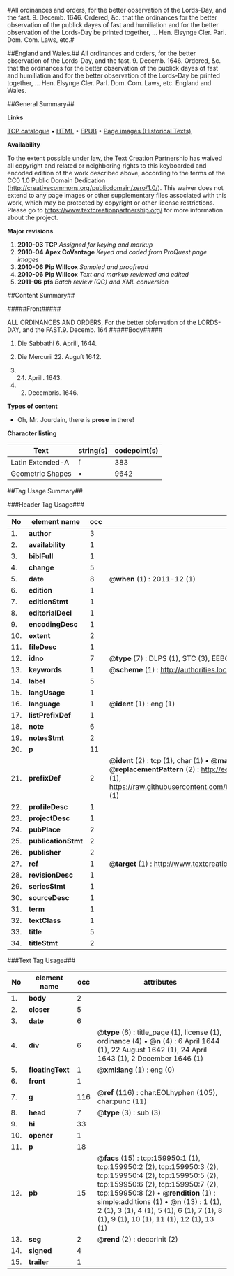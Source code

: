 #All ordinances and orders, for the better observation of the Lords-Day, and the fast. 9. Decemb. 1646. Ordered, &c. that the ordinances for the better observation of the publick dayes of fast and humiliation and for the better observation of the Lords-Day be printed together, ... Hen. Elsynge Cler. Parl. Dom. Com. Laws, etc.#

##England and Wales.##
All ordinances and orders, for the better observation of the Lords-Day, and the fast. 9. Decemb. 1646. Ordered, &c. that the ordinances for the better observation of the publick dayes of fast and humiliation and for the better observation of the Lords-Day be printed together, ... Hen. Elsynge Cler. Parl. Dom. Com.
Laws, etc.
England and Wales.

##General Summary##

**Links**

[TCP catalogue](http://www.ota.ox.ac.uk/tcp/)  • 
[HTML](http://tei.it.ox.ac.uk/tcp/Texts-HTML/free/A82/A82520.html)  • 
[EPUB](http://tei.it.ox.ac.uk/tcp/Texts-EPUB/free/A82/A82520.epub) • 
[Page images (Historical Texts)](https://historicaltexts.jisc.ac.uk/eebo-99861882e)

**Availability**

To the extent possible under law, the Text Creation Partnership has waived all copyright and related or neighboring rights to this keyboarded and encoded edition of the work described above, according to the terms of the CC0 1.0 Public Domain Dedication (http://creativecommons.org/publicdomain/zero/1.0/). This waiver does not extend to any page images or other supplementary files associated with this work, which may be protected by copyright or other license restrictions. Please go to https://www.textcreationpartnership.org/ for more information about the project.

**Major revisions**

1. __2010-03__ __TCP__ *Assigned for keying and markup*
1. __2010-04__ __Apex CoVantage__ *Keyed and coded from ProQuest page images*
1. __2010-06__ __Pip Willcox__ *Sampled and proofread*
1. __2010-06__ __Pip Willcox__ *Text and markup reviewed and edited*
1. __2011-06__ __pfs__ *Batch review (QC) and XML conversion*

##Content Summary##

#####Front#####

ALL ORDINANCES AND ORDERS, For the better obſervation of the LORDS-DAY, and the FAST.9. Decemb. 164
#####Body#####

1. Die Sabbathi 6. Aprill, 1644.

1. Die Mercurii 22. Auguſt 1642.

1. 24. Aprill. 1643.

1. 2. Decembris. 1646.

**Types of content**

  * Oh, Mr. Jourdain, there is **prose** in there!

**Character listing**


|Text|string(s)|codepoint(s)|
|---|---|---|
|Latin Extended-A|ſ|383|
|Geometric Shapes|▪|9642|

##Tag Usage Summary##

###Header Tag Usage###

|No|element name|occ|attributes|
|---|---|---|---|
|1.|__author__|3||
|2.|__availability__|1||
|3.|__biblFull__|1||
|4.|__change__|5||
|5.|__date__|8| @__when__ (1) : 2011-12 (1)|
|6.|__edition__|1||
|7.|__editionStmt__|1||
|8.|__editorialDecl__|1||
|9.|__encodingDesc__|1||
|10.|__extent__|2||
|11.|__fileDesc__|1||
|12.|__idno__|7| @__type__ (7) : DLPS (1), STC (3), EEBO-CITATION (1), PROQUEST (1), VID (1)|
|13.|__keywords__|1| @__scheme__ (1) : http://authorities.loc.gov/ (1)|
|14.|__label__|5||
|15.|__langUsage__|1||
|16.|__language__|1| @__ident__ (1) : eng (1)|
|17.|__listPrefixDef__|1||
|18.|__note__|6||
|19.|__notesStmt__|2||
|20.|__p__|11||
|21.|__prefixDef__|2| @__ident__ (2) : tcp (1), char (1)  •  @__matchPattern__ (2) : ([0-9\-]+):([0-9IVX]+) (1), (.+) (1)  •  @__replacementPattern__ (2) : http://eebo.chadwyck.com/downloadtiff?vid=$1&page=$2 (1), https://raw.githubusercontent.com/textcreationpartnership/Texts/master/tcpchars.xml#$1 (1)|
|22.|__profileDesc__|1||
|23.|__projectDesc__|1||
|24.|__pubPlace__|2||
|25.|__publicationStmt__|2||
|26.|__publisher__|2||
|27.|__ref__|1| @__target__ (1) : http://www.textcreationpartnership.org/docs/. (1)|
|28.|__revisionDesc__|1||
|29.|__seriesStmt__|1||
|30.|__sourceDesc__|1||
|31.|__term__|1||
|32.|__textClass__|1||
|33.|__title__|5||
|34.|__titleStmt__|2||


###Text Tag Usage###

|No|element name|occ|attributes|
|---|---|---|---|
|1.|__body__|2||
|2.|__closer__|5||
|3.|__date__|6||
|4.|__div__|6| @__type__ (6) : title_page (1), license (1), ordinance (4)  •  @__n__ (4) : 6 April 1644 (1), 22 August 1642 (1), 24 April 1643 (1), 2 December 1646 (1)|
|5.|__floatingText__|1| @__xml:lang__ (1) : eng (0)|
|6.|__front__|1||
|7.|__g__|116| @__ref__ (116) : char:EOLhyphen (105), char:punc (11)|
|8.|__head__|7| @__type__ (3) : sub (3)|
|9.|__hi__|33||
|10.|__opener__|1||
|11.|__p__|18||
|12.|__pb__|15| @__facs__ (15) : tcp:159950:1 (1), tcp:159950:2 (2), tcp:159950:3 (2), tcp:159950:4 (2), tcp:159950:5 (2), tcp:159950:6 (2), tcp:159950:7 (2), tcp:159950:8 (2)  •  @__rendition__ (1) : simple:additions (1)  •  @__n__ (13) : 1 (1), 2 (1), 3 (1), 4 (1), 5 (1), 6 (1), 7 (1), 8 (1), 9 (1), 10 (1), 11 (1), 12 (1), 13 (1)|
|13.|__seg__|2| @__rend__ (2) : decorInit (2)|
|14.|__signed__|4||
|15.|__trailer__|1||
